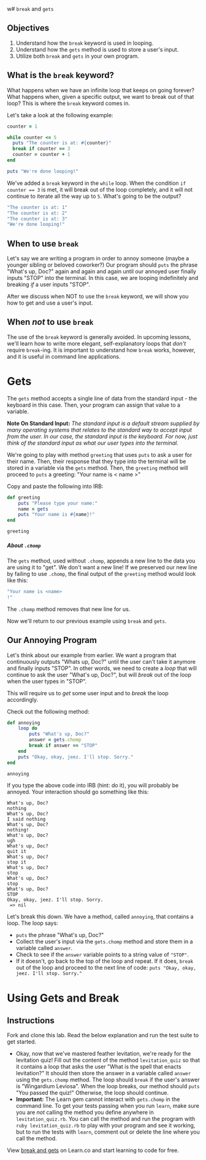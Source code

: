 w# `break` and `gets`

## Objectives

1. Understand how the `break` keyword is used in looping.
2. Understand how the `gets` method is used to store a user's input.
3. Utilize both `break` and `gets` in your own program.

## What is the `break` keyword?

What happens when we have an infinite loop that keeps on going forever? What happens when, given a specific output, we want to break out of that loop? This is where the `break` keyword comes in.

Let's take a look at the following example:

```ruby
counter = 1

while counter <= 5
  puts "The counter is at: #{counter}"
  break if counter == 3
  counter = counter + 1
end

puts "We're done looping!"
```

We've added a `break` keyword in the `while` loop. When the condition `if counter == 3` is met, it will break out of the loop completely, and it will not continue to iterate all the way up to `5`. What's going to be the output?

```bash
"The counter is at: 1"
"The counter is at: 2"
"The counter is at: 3"
"We're done looping!"
```

## When to use `break`

Let's say we are writing a program in order to annoy someone (maybe a younger sibling or beloved coworker?) Our program should `puts` the phrase "What's up, Doc?" again and again and again until our annoyed user finally inputs "STOP" into the terminal. In this case, we are looping indefinitely and breaking *if* a user inputs "STOP". 

After we discuss when NOT to use the `break` keyword, we will show you how to get and use a user's input. 

## When *not* to use `break`

The use of the `break` keyword is generally avoided. In upcoming lessons, we'll learn how to write more elegant, self-explanatory loops that *don't* require `break`-ing. It is important to understand how `break` works, however, and it is useful in command line applications. 

# Gets

The `gets` method accepts a single line of data from the standard input - the keyboard in this case. Then, your program can assign that value to a variable. 

**Note On Standard Input:** *The standard input is a default stream supplied by many operating systems that relates to the standard way to accept input from the user. In our case, the standard input is the keyboard. For now, just think of the standard input as what our user types into the terminal.*

We're going to play with method `greeting` that uses `puts` to ask a user for their name. Then, their response that they type into the terminal will be stored in a variable via the `gets` method. Then, the `greeting` method will proceed to `puts` a greeting: "Your name is < name >"

Copy and paste the following into IRB: 

```ruby
def greeting
	puts "Please type your name:"
	name = gets
	puts "Your name is #{name}!"
end

greeting 
```

##### About `.chomp`

The `gets` method, used without `.chomp`, appends a new line to the data you are using it to "get". We don't want a new line! If we preserved our new line by failing to use `.chomp`, the final output of the `greeting` method would look like this: 

```ruby 
"Your name is <name>
!"
```

The `.chomp` method removes that new line for us. 

Now we'll return to our previous example using `break` and `gets`. 

## Our Annoying Program

Let's think about our example from earlier. We want a program that continuously outputs "Whats up, Doc?" until the user can't take it anymore and finally inputs "STOP". In other words, we need to create a *loop* that will continue to ask the user "What's up, Doc?", but will *break* out of the loop when the user types in "STOP". 

This will require us to *get* some user input and to *break* the loop accordingly. 

Check out the following method:

```ruby
def annoying
	loop do 
		puts "What's up, Doc?"
		answer = gets.chomp
		break if answer == "STOP"
	end
	puts "Okay, okay, jeez. I'll stop. Sorry."
end

annoying
```

If you type the above code into IRB (hint: do it), you will probably be annoyed. Your interaction should go something like this:


```
What's up, Doc?
nothing
What's up, Doc?
I said nothing
What's up, Doc?
nothing!
What's up, Doc?
ugh
What's up, Doc?
quit it
What's up, Doc?
stop it
What's up, Doc?
stop
What's up, Doc?
stop
What's up, Doc?
STOP
Okay, okay, jeez. I'll stop. Sorry.
 => nil 
```

Let's break this down. We have a method, called `annoying`, that contains a loop. The loop says: 

* `puts` the phrase "What's up, Doc?"
* Collect the user's input via the `gets.chomp` method and store them in a variable called `answer`. 
* Check to see if the `answer` variable points to a string value of `"STOP"`. 
* If it doesn't, go back to the top of the loop and repeat. If it does, `break` out of the loop and proceed to the next line of code: `puts "Okay, okay, jeez. I'll stop. Sorry."`


# Using Gets and Break

## Instructions 

Fork and clone this lab. Read the below explanation and run the test suite to get started. 

* Okay, now that we've mastered feather levitation, we're ready for the levitation quiz! Fill out the content of the method `levitation_quiz` so that it contains a loop that asks the user "What is the spell that enacts levitation?" It should then store the answer in a variable called `answer` using the `gets.chomp` method. The loop should `break` if the user's answer is "Wingardium Leviosa". When the loop breaks, our method should `puts` "You passed the quiz!" Otherwise, the loop should continue. 
* **Important:** The Learn gem cannot interact with `gets.chomp` in the command line. To get your tests passing when you run `learn`, make sure you are *not* calling the method you define anywhere in `levitation_quiz.rb`. You can call the method and run the program with `ruby levitation_quiz.rb` to play with your program and see it working, but to run the tests with `learn`, comment out or delete the line where you call the method. 




<p data-visibility='hidden'>View <a href='https://learn.co/lessons/looping-break-gets' title='break and gets'>break and gets</a> on Learn.co and start learning to code for free.</p>
